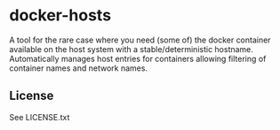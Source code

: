# docker-hosts

A tool for the rare case where you need (some of) the docker container available on the host system with a stable/deterministic hostname. 
Automatically manages host entries for containers allowing filtering of container names and network names. 


## License

See LICENSE.txt
